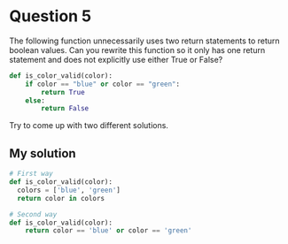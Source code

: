 # Question 5
The following function unnecessarily uses two return statements to return boolean values. Can you rewrite this function so it only has one return statement and does not explicitly use either True or False?


```python
def is_color_valid(color):
    if color == "blue" or color == "green":
        return True
    else:
        return False
```
Try to come up with two different solutions.


## My solution
```python
# First way
def is_color_valid(color):
  colors = ['blue', 'green']
  return color in colors

# Second way
def is_color_valid(color):
    return color == 'blue' or color == 'green' 
```